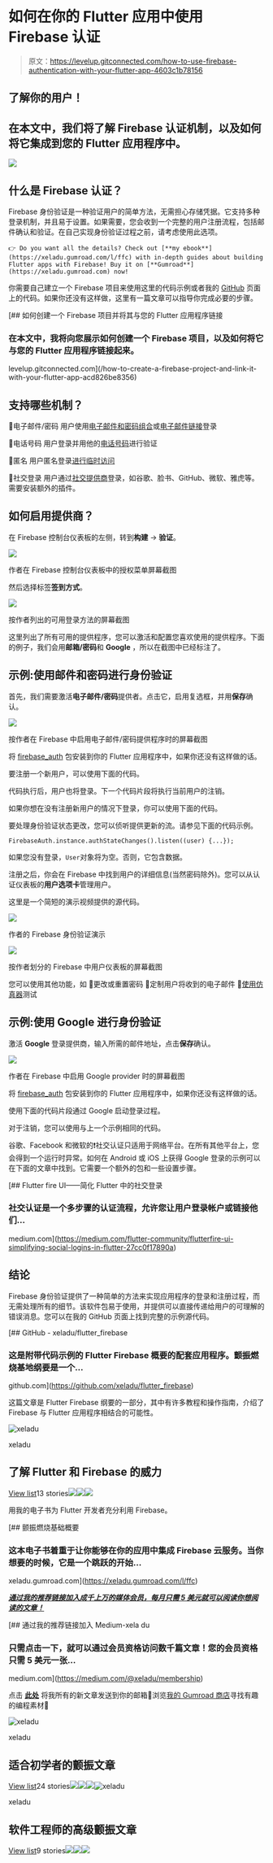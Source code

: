 # 如何在你的 Flutter 应用中使用 Firebase 认证

> 原文：<https://levelup.gitconnected.com/how-to-use-firebase-authentication-with-your-flutter-app-4603c1b78156>

## 了解你的用户！

## 在本文中，我们将了解 Firebase 认证机制，以及如何将它集成到您的 Flutter 应用程序中。

![](img/d098a7411711d50a20f23f79b29e4ab6.png)

## 什么是 Firebase 认证？

Firebase 身份验证是一种验证用户的简单方法，无需担心存储凭据。它支持多种登录机制，并且易于设置。如果需要，您会收到一个完整的用户注册流程，包括邮件确认和验证。在自己实现身份验证过程之前，请考虑使用此选项。

```
👉 Do you want all the details? Check out [**my ebook**](https://xeladu.gumroad.com/l/ffc) with in-depth guides about building Flutter apps with Firebase! Buy it on [**Gumroad**](https://xeladu.gumroad.com) now!
```

你需要自己建立一个 Firebase 项目来使用这里的代码示例或者我的 [GitHub](https://github.com/xeladu/flutter_firebase) 页面上的代码。如果你还没有这样做，这里有一篇文章可以指导你完成必要的步骤。

[](/how-to-create-a-firebase-project-and-link-it-with-your-flutter-app-acd826be8356) [## 如何创建一个 Firebase 项目并将其与您的 Flutter 应用程序链接

### 在本文中，我将向您展示如何创建一个 Firebase 项目，以及如何将它与您的 Flutter 应用程序链接起来。

levelup.gitconnected.com](/how-to-create-a-firebase-project-and-link-it-with-your-flutter-app-acd826be8356) 

## 支持哪些机制？

🔹电子邮件/密码
用户使用[电子邮件和密码组合](https://firebase.google.com/docs/auth/flutter/password-auth?hl=en)或[电子邮件链接](https://firebase.google.com/docs/auth/flutter/email-link-auth?hl=en)登录

🔹电话号码
用户登录并用他的[电话号码](https://firebase.google.com/docs/auth/flutter/phone-auth?hl=en)进行验证

🔹匿名
用户匿名登录[进行临时访问](https://firebase.google.com/docs/auth/flutter/anonymous-auth?hl=en)

🔹社交登录
用户通过[社交提供商](https://firebase.google.com/docs/auth/flutter/federated-auth?hl=en)登录，如谷歌、脸书、GitHub、微软、雅虎等。需要安装额外的插件。

## 如何启用提供商？

在 Firebase 控制台仪表板的左侧，转到**构建** → **验证**。

![](img/ac17c36ad7f502ce36ba1ccbeb97de37.png)

作者在 Firebase 控制台仪表板中的授权菜单屏幕截图

然后选择标签**签到方式**。

![](img/c9acbe6c1b1d61dab803170488bbcde4.png)

按作者列出的可用登录方法的屏幕截图

这里列出了所有可用的提供程序，您可以激活和配置您喜欢使用的提供程序。下面的例子，我们会用**邮箱/密码**和 **Google** ，所以在截图中已经标注了。

## 示例:使用邮件和密码进行身份验证

首先，我们需要激活**电子邮件/密码**提供者。点击它，启用复选框，并用**保存**确认。

![](img/c4c88d64c29fe5388f6ed706bcaa9e09.png)

按作者在 Firebase 中启用电子邮件/密码提供程序时的屏幕截图

将 [firebase_auth](https://pub.dev/packages/firebase_auth) 包安装到你的 Flutter 应用程序中，如果你还没有这样做的话。

要注册一个新用户，可以使用下面的代码。

代码执行后，用户也将登录。下一个代码片段将执行当前用户的注销。

如果你想在没有注册新用户的情况下登录，你可以使用下面的代码。

要处理身份验证状态更改，您可以侦听提供更新的流。请参见下面的代码示例。

`FirebaseAuth.instance.authStateChanges().listen((user) {...});`

如果您没有登录，`User`对象将为空。否则，它包含数据。

注册之后，你会在 Firebase 中找到用户的详细信息(当然密码除外)。您可以从认证仪表板的**用户选项卡**管理用户。

这里是一个简短的演示视频提供的源代码。

![](img/9ae234f61cfb3d87cc2c3c2b19cd1fff.png)

作者的 Firebase 身份验证演示

![](img/d857851067a94f4bb51f6827b6080e98.png)

按作者划分的 Firebase 中用户仪表板的屏幕截图

您可以使用其他功能，如
🔹更改或重置密码
🔹定制用户将收到的电子邮件
🔹[使用仿真器](https://firebase.google.com/docs/auth/flutter/start#optional_prototype_and_test_with_firebase_local_emulator_suite)测试

## 示例:使用 Google 进行身份验证

激活 **Google** 登录提供商，输入所需的邮件地址，点击**保存**确认。

![](img/ca82733706eb0d39dd5f3cc5e1538edc.png)

作者在 Firebase 中启用 Google provider 时的屏幕截图

将 [firebase_auth](https://pub.dev/packages/firebase_auth) 包安装到你的 Flutter 应用程序中，如果你还没有这样做的话。

使用下面的代码片段通过 Google 启动登录过程。

对于注销，您可以使用与上一个示例相同的代码。

谷歌、Facebook 和微软的❗社交认证只适用于网络平台。在所有其他平台上，您会得到一个运行时异常。如何在 Android 或 iOS 上获得 Google 登录的示例可以在下面的文章中找到。它需要一个额外的包和一些设置步骤。

[](https://medium.com/flutter-community/flutterfire-ui-simplifying-social-logins-in-flutter-27cc0f17890a) [## Flutter fire UI——简化 Flutter 中的社交登录

### 社交认证是一个多步骤的认证流程，允许您让用户登录帐户或链接他们…

medium.com](https://medium.com/flutter-community/flutterfire-ui-simplifying-social-logins-in-flutter-27cc0f17890a) 

## 结论

Firebase 身份验证提供了一种简单的方法来实现应用程序的登录和注册过程，而无需处理所有的细节。该软件包易于使用，并提供可以直接传递给用户的可理解的错误消息。您可以在我的 GitHub 页面上找到完整的示例源代码。

[](https://github.com/xeladu/flutter_firebase) [## GitHub - xeladu/flutter_firebase

### 这是附带代码示例的 Flutter Firebase 概要的配套应用程序。颤振燃烧基地纲要是一个…

github.com](https://github.com/xeladu/flutter_firebase) 

这篇文章是 Flutter Firebase 纲要的一部分，其中有许多教程和操作指南，介绍了 Firebase 与 Flutter 应用程序相结合的可能性。

![xeladu](img/c6d3049714795a7a8169ac0957f05cfe.png)

xeladu

## 了解 Flutter 和 Firebase 的威力

[View list](https://xeladu.medium.com/list/learn-about-the-power-of-flutter-and-firebase-2ec07e25baba?source=post_page-----4603c1b78156--------------------------------)13 stories![](img/c2b6c6338bc1e357ff5cd458b093f90d.png)![](img/f235b86f847c3159f60f62e345166e9f.png)![](img/25444eac466a2c08ca8f6ee8b1f7f913.png)

用我的电子书为 Flutter 开发者充分利用 Firebase。

[](https://xeladu.gumroad.com/l/ffc) [## 颤振燃烧基础概要

### 这本电子书着重于让你能够在你的应用中集成 Firebase 云服务。当你想要的时候，它是一个跳跃的开始…

xeladu.gumroad.com](https://xeladu.gumroad.com/l/ffc) 

[***通过我的推荐链接加入成千上万的媒体会员，每月只需 5 美元就可以阅读你想阅读的文章！***](https://medium.com/@xeladu/membership)

[](https://medium.com/@xeladu/membership) [## 通过我的推荐链接加入 Medium-xela du

### 只需点击一下，就可以通过会员资格访问数千篇文章！您的会员资格只需 5 美元一张…

medium.com](https://medium.com/@xeladu/membership) 

点击 [**此处**](https://xeladu.medium.com/subscribe) 将我所有的新文章发送到你的邮箱🔔浏览[我的 Gumroad 商店](https://xeladu.gumroad.com/)寻找有趣的编程素材🏬

![xeladu](img/c6d3049714795a7a8169ac0957f05cfe.png)

xeladu

## 适合初学者的颤振文章

[View list](https://xeladu.medium.com/list/flutter-articles-for-beginners-a040ea777956?source=post_page-----4603c1b78156--------------------------------)24 stories![](img/51383106204c2ff6d45c05fd52772a7d.png)![](img/cdd4d94a464cda34d46fc00e13cf7bf9.png)![](img/367140fae23113f1e2e868c2157d1e71.png)![xeladu](img/c6d3049714795a7a8169ac0957f05cfe.png)

xeladu

## 软件工程师的高级颤振文章

[View list](https://xeladu.medium.com/list/advanced-flutter-articles-for-software-engineers-f074879fdef3?source=post_page-----4603c1b78156--------------------------------)9 stories![](img/e5774d314e770573e2601ca542dbc4de.png)![](img/5289da1df3e789a8ca1d3f6024c01f4b.png)![](img/642d00374fa0d6e6971120398fbbeb90.png)